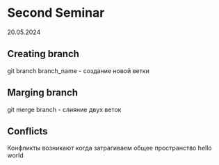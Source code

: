 # Second Seminar
20.05.2024
## Creating branch
git branch branch_name - создание новой ветки
## Marging branch
git merge branch - слияние двух веток
## Conflicts
Конфликты возникают когда затрагиваем общее пространство
hello world